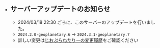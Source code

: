 - ## サーバーアップデートのお知らせ
	- 2024/03/18 22:30 ごろに、このサーバーのアップデートを行いました。
	- `2024.2.0-geoplanetary.6` -> `2024.3.1-geoplanetary.7`
	- 詳しい変更は[じおぷらねたりーの変更履歴](https://github.com/zawa-ch/geoplanetary/blob/release/CHANGELOG.md)をご確認ください
